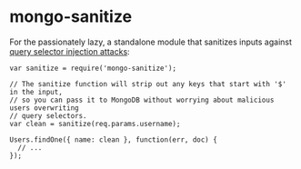 mongo-sanitize
==============

For the passionately lazy, a standalone module that sanitizes inputs against [query selector injection attacks](http://blog.websecurify.com/2014/08/hacking-nodejs-and-mongodb.html):

```
var sanitize = require('mongo-sanitize');

// The sanitize function will strip out any keys that start with '$' in the input,
// so you can pass it to MongoDB without worrying about malicious users overwriting
// query selectors.
var clean = sanitize(req.params.username);

Users.findOne({ name: clean }, function(err, doc) {
  // ...
});
```
